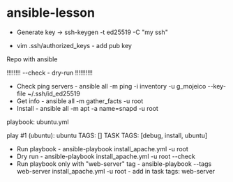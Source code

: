 # ansible-lesson




- Generate key -> ssh-keygen -t ed25519 -C "my ssh"

- vim .ssh/authorized_keys - add pub key 




Repo with ansible 


!!!!!!!!  --check - dry-run !!!!!!!!!!

- Check ping servers    	    - ansible all -m ping -i inventory -u g_mojeico --key-file ~/.ssh/id_ed25519
- Get info              	    - ansible all -m gather_facts -u root 
- Install                       - ansible all -m apt -a name=snapd  -u root





playbook: ubuntu.yml

  play #1 (ubuntu): ubuntu	TAGS: []
      TASK TAGS: [debug, install, ubuntu]




- Run playbook                            - ansible-playbook install_apache.yml -u root
- Dry run                                 - ansible-playbook install_apache.yml -u root --check
- Run playbook only with "web-server" tag -  ansible-playbook --tags web-server  install_apache.yml -u root      -  add in task tags: web-server
